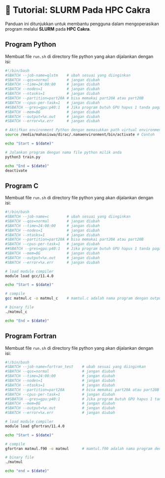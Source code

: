 # 🚀 Tutorial: SLURM Pada HPC **Cakra**

Panduan ini ditunjukkan untuk membantu pengguna dalam mengoperasikan program melalui **SLURM** pada **HPC Cakra**.

## Program Python
Membuat file ``run.sh`` di directory file python yang akan dijalankan dengan isi:
```bash
#!/bin/bash
#SBATCH --job-name=qlstm    # ubah sesuai yang diinginkan
#SBATCH --qos=normal        # jangan diubah
#SBATCH --time=24:00:00     # jangan diubah
#SBATCH --nodes=1           # jangan diubah
#SBATCH --ntasks=1          # jangan diubah
#SBATCH --partition=part20A # bisa memakai part20A atau part20B
#SBATCH --cpus-per-task=1   # jangan diubah
##SBATCH --gres=gpu:p40:1   # Jika program butuh GPU hapus 1 tanda pagar dan bisa memilih gpu:p40:1 atau gpu:m40:1
#SBATCH --mem=8G            # jangan diubah
#SBATCH --output=%x.out     # jangan diubah
#SBATCH --error=%x.err      # jangan diubah

# Aktifkan environment Python dengan memasukkan path virtual environment
source /media/mahasiswa/dirac/.namaenvironment/bin/activate # Contoh

echo "Start = $(date)"

# Jalankan program dengan nama file python milik anda
python3 train.py

echo "End = $(date)"
deactivate
```

## Program C
Membuat file ``run.sh`` di directory file python yang akan dijalankan dengan isi:
```bash
#!/bin/bash
#SBATCH --job-name=c        # ubah sesuai yang diinginkan
#SBATCH --qos=normal        # jangan diubah
#SBATCH --time=24:00:00     # jangan diubah
#SBATCH --nodes=1           # jangan diubah
#SBATCH --ntasks=1          # jangan diubah
#SBATCH --partition=part20A # bisa memakai part20A atau part20B
#SBATCH --cpus-per-task=1   # jangan diubah
##SBATCH --gres=gpu:p40:1   # Jika program butuh GPU hapus 1 tanda pagar dan bisa memilih gpu:p40:1 atau gpu:m40:1
#SBATCH --mem=8G            # jangan diubah
#SBATCH --output=%x.out     # jangan diubah
#SBATCH --error=%x.err      # jangan diubah

# load module compiler
module load gcc/11.4.0

echo "Start = $(date)"

# compile
gcc matmul.c -o matmul_c    # mamtul.c adalah nama program dengan output matmul_c

# binary file
./matmul_c

echo "End = $(date)"
```

## Program Fortran
Membuat file ``run.sh`` di directory file python yang akan dijalankan dengan isi:
```bash
#!/bin/bash
#SBATCH --job-name=fortran_test    # ubah sesuai yang diinginkan
#SBATCH --qos=normal               # jangan diubah
#SBATCH --time=24:00:00            # jangan diubah
#SBATCH --nodes=1                  # jangan diubah
#SBATCH --ntasks=1                 # jangan diubah
#SBATCH --partition=part20A        # bisa memakai part20A atau part20B
#SBATCH --cpus-per-task=1          # jangan diubah
##SBATCH --gres=gpu:p40:1          # Jika program butuh GPU hapus 1 tanda pagar dan bisa memilih gpu:p40:1 atau gpu:m40:1
#SBATCH --mem=8G                   # jangan diubah
#SBATCH --output=%x.out            # jangan diubah
#SBATCH --error=%x.err             # jangan diubah

# load module compiler
module load gfortran/11.4.0

echo "Start = $(date)"

# compile
gfortran matmul.f90 -o matmul      # mamtul.f90 adalah nama program dengan output matmul

# binary file
./matmul

echo "end = $(date)"
```

